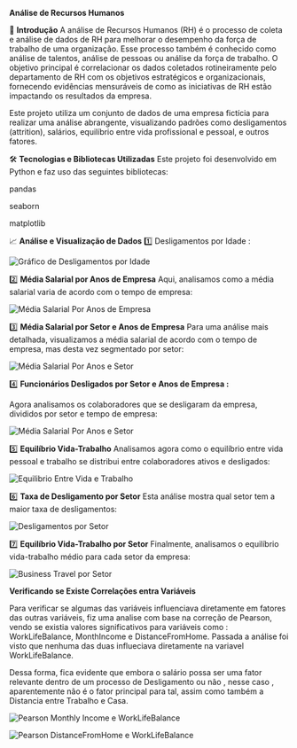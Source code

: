 
**Análise de Recursos Humanos**

📖 **Introdução**
A análise de Recursos Humanos (RH) é o processo de coleta e análise de dados de RH para melhorar o desempenho da força de trabalho de uma organização. Esse processo também é conhecido como análise de talentos, análise de pessoas ou análise da força de trabalho. O objetivo principal é correlacionar os dados coletados rotineiramente pelo departamento de RH com os objetivos estratégicos e organizacionais, fornecendo evidências mensuráveis de como as iniciativas de RH estão impactando os resultados da empresa.

Este projeto utiliza um conjunto de dados de uma empresa fictícia para realizar uma análise abrangente, visualizando padrões como desligamentos (attrition), salários, equilíbrio entre vida profissional e pessoal, e outros fatores.


🛠️ **Tecnologias e Bibliotecas Utilizadas**
Este projeto foi desenvolvido em Python e faz uso das seguintes bibliotecas:

pandas

seaborn

matplotlib


📈 **Análise e Visualização de Dados**
1️⃣ Desligamentos por Idade :


![Gráfico de Desligamentos por Idade](https://github.com/henriquesmeira/Projeto-Analise-de-Dados-Rh-IBM/blob/ReadMe/Imagens/image_1.png?raw=true)

2️⃣ **Média Salarial por Anos de Empresa**
Aqui, analisamos como a média salarial varia de acordo com o tempo de empresa:

![Média Salarial Por Anos de Empresa](https://github.com/henriquesmeira/Projeto-Analise-de-Dados-Rh-IBM/blob/ReadMe/Imagens/media%20salarial%20por%20anos%20de%20empresa.png?raw=true)

3️⃣ **Média Salarial por Setor e Anos de Empresa**
Para uma análise mais detalhada, visualizamos a média salarial de acordo com o tempo de empresa, mas desta vez segmentado por setor:

![Média Salarial Por Anos e Setor](https://github.com/henriquesmeira/Projeto-Analise-de-Dados-Rh-IBM/blob/ReadMe/Imagens/media%20salarial%20por%20departamente.png?raw=true)


4️⃣ **Funcionários Desligados por Setor e Anos de Empresa :**

Agora analisamos os colaboradores que se desligaram da empresa, divididos por setor e tempo de empresa:

![Média Salarial Por Anos e Setor](https://github.com/henriquesmeira/Projeto-Analise-de-Dados-Rh-IBM/blob/ReadMe/Imagens/Desligamentos%20por%20setor.png?raw=true)


5️⃣ **Equilíbrio Vida-Trabalho**
Analisamos agora como o equilíbrio entre vida pessoal e trabalho se distribui entre colaboradores ativos e desligados:

![Equilibrio Entre Vida e Trabalho](https://github.com/henriquesmeira/Projeto-Analise-de-Dados-Rh-IBM/blob/ReadMe/Imagens/equilibrio%20vida%20trab%20%20por%20departmento.png?raw=true)



6️⃣ **Taxa de Desligamento por Setor**
Esta análise mostra qual setor tem a maior taxa de desligamentos:

![Desligamentos por Setor](https://github.com/henriquesmeira/Projeto-Analise-de-Dados-Rh-IBM/blob/ReadMe/Imagens/taxa%20media%20de%20desliga%20por%20departamento.png?raw=true)

7️⃣ **Equilíbrio Vida-Trabalho por Setor**
Finalmente, analisamos o equilíbrio vida-trabalho médio para cada setor da empresa:

![Business Travel por Setor](https://github.com/henriquesmeira/Projeto-Analise-de-Dados-Rh-IBM/blob/ReadMe/Imagens/travelporsetor.JPG?raw=true)


 **Verificando se Existe Correlações entra Variáveis**

Para verificar se algumas das variáveis influenciava diretamente em fatores das outras variáveis, fiz uma analise com base na correção de Pearson, vendo se existia valores significativos para variáveis como : WorkLifeBalance, MonthIncome e DistanceFromHome.
Passada a análise foi visto que nenhuma das duas influeciava diretamente na variavel WorkLifeBalance. 

Dessa forma, fica evidente que embora o salário possa ser uma fator relevante dentro de um processo de Desligamento ou não , nesse caso , aparentemente não é o fator principal para tal, assim como também a Distancia entre Trabalho e Casa.



![Pearson Monthly Income e WorkLifeBalance](https://github.com/henriquesmeira/Projeto-Analise-de-Dados-Rh-IBM/blob/ReadMe/Imagens/travelporsetor.JPG?raw=true)

![Pearson DistanceFromHome e WorkLifeBalance](https://github.com/henriquesmeira/Projeto-Analise-de-Dados-Rh-IBM/blob/ReadMe/Imagens/travelporsetor.JPG?raw=true)

